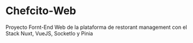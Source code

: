# Chefcito-Web
Proyecto Fornt-End Web de la plataforma de restorant management con el Stack Nuxt, VueJS, SocketIo y Pinia 
